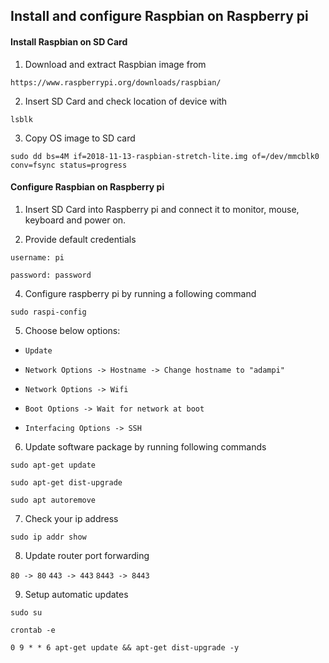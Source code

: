 ## Install and configure Raspbian on Raspberry pi

#### Install Raspbian on SD Card

1. Download and extract Raspbian image from

`https://www.raspberrypi.org/downloads/raspbian/`

2. Insert SD Card and check location of device with

`lsblk`

3. Copy OS image to SD card

`sudo dd bs=4M if=2018-11-13-raspbian-stretch-lite.img of=/dev/mmcblk0 conv=fsync status=progress`

#### Configure Raspbian on Raspberry pi

1. Insert SD Card into Raspberry pi and connect it to monitor, mouse, keyboard and power on.

2. Provide default credentials

`username: pi`

`password: password`

4. Configure raspberry pi by running a following command

`sudo raspi-config`

5. Choose below options:

- `Update`

- `Network Options -> Hostname -> Change hostname to "adampi"`

- `Network Options -> Wifi`
    
- `Boot Options -> Wait for network at boot`
    
- `Interfacing Options -> SSH`

6. Update software package by running following commands

`sudo apt-get update`

`sudo apt-get dist-upgrade`

`sudo apt autoremove`

7. Check your ip address

`sudo ip addr show`

8. Update router port forwarding

`80 -> 80`
`443 -> 443`
`8443 -> 8443`

9. Setup automatic updates

`sudo su`

`crontab -e`

`0 9 * * 6 apt-get update && apt-get dist-upgrade -y`
